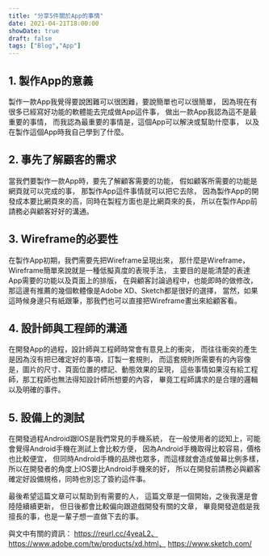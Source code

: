```yaml
---
title: "分享5件關於App的事情"
date: 2021-04-21T18:00:00
showDate: true
draft: false
tags: ["Blog","App"]
---
```


## 1. 製作App的意義

製作一款App我覺得要說困難可以很困難，要說簡單也可以很簡單，
因為現在有很多已經寫好功能的軟體能去完成做App這件事，
做出一款App我認為這不是最重要的事情，
而我認為最重要的事情是，這個App可以解決或幫助什麼事，
以及在製作這個App時我自己學到了什麼。

## 2. 事先了解顧客的需求

當我們要製作一款App時，要先了解顧客需要的功能，
假如顧客所需要的功能是網頁就可以完成的事，
那製作App這件事情就可以把它去除，
因為製作App的開發成本要比網頁來的高，同時在製程方面也是比網頁來的長，
所以在製作App前請務必與顧客好好的溝通。

## 3. Wireframe的必要性

在製作App初期，我們需要先把Wireframe呈現出來，
那什麼是Wireframe，Wireframe簡單來說就是一種低擬真度的表現手法，
主要目的是能清楚的表達App需要的功能以及頁面上的排版，
在與顧客討論過程中，也能即時的做修改，
那這邊有推薦的幾個軟體像是Adobe XD、Sketch都是很好的選擇，
當然，如果這時候身邊只有紙跟筆，那我們也可以直接把Wireframe畫出來給顧客看。

## 4. 設計師與工程師的溝通

在開發App的過程，設計師與工程師時常會有意見上的衝突，
而往往衝突的產生是因為沒有把已確定好的事項，訂製一套規則，
而這套規則所需要有的內容像是，圖片的尺寸、頁面位置的標記、動態效果的呈現，
這些事情如果沒有給工程師，那工程師也無法得知設計師所想要的內容，
畢竟工程師講求的是合理的邏輯以及明確的事件。

## 5. 設備上的測試

在開發過程Android跟IOS是我們常見的手機系統，
在一般使用者的認知上，可能會覺得Android手機在測試上會比較方便，
因為Android手機取得比較容易，價格也比較便宜，
但同時Android手機的品牌也眾多，而這樣就會造成螢幕比例多樣，
所以在開發者的角度上IOS要比Android手機來的好，
所以在開發前請務必與顧客確定好設備規格，同時也別忘了簽約這件事。

最後希望這篇文章可以幫助到有需要的人，
這篇文章是一個開始，之後我還是會陸陸續續更新，
但日後都會比較偏向跟遊戲開發有關的文章，
畢竟開發遊戲是我擅長的事，也是一輩子想一直做下去的事。

與文中有關的資訊：
https://reurl.cc/4yeaL2、
https://www.adobe.com/tw/products/xd.html、
https://www.sketch.com/